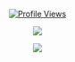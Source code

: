 <a href="https://github.com/ewsgit">
  <p align="center">
    <img src="https://komarev.com/ghpvc/?username=ewsgit" alt="Profile Views">
  </p>
</a>

<p align="center">
  <img src="https://github-readme-stats.vercel.app/api?username=ewsgit&text_color=ffffff&show_icons=true&count_private=true&hide_border=true&bg_color=333333" />
</p>
<p align="center">
  <img src="https://github-readme-stats.vercel.app/api/top-langs/?username=ewsgit&langs_count=10&bg_color=333333&hide_border=true&text_color=ffffff" />
</p>
